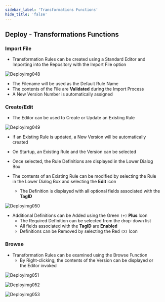 ```yaml
---
sidebar_label: 'Transformations Functions'
hide_title: 'false'
---
```


## Deploy - Transformations Functions

### Import File

* Transformation Rules can be created using a Standard Editor and Importing into the Repository with the Import File option

![Deployimg048](../static/imgdeploy/Deployimg048.png)

* The Filename will be used as the Default Rule Name
* The contents of the File are **Validated** during the Import Process
* A New Version Number is automatically assigned

### Create/Edit

* The Editor can be used to Create or Update an Existing Rule

![Deployimg049](../static/imgdeploy/Deployimg049.png)

* If an Existing Rule is updated, a New Version will be automatically created
* On Startup, an Existing Rule and the Version can be selected
* Once selected, the Rule Definitions are displayed in the Lower Dialog Box

* The contents of an Existing Rule can be modified by selecting the Rule in the Lower Dialog Box and selecting the **Edit** icon
  * The Definition is displayed with all optional fields associated with the **TagID**

![Deployimg050](../static/imgdeploy/Deployimg050.png)

* Additional Definitions can be Added using the Green ```(+)``` **Plus** Icon
  * The Required Definition can be selected from the drop-down list
  * All fields associated with the **TagID** are **Enabled**
  * Definitions can be Removed by selecting the Red ```(X)``` Icon 

### Browse

* Transformation Rules can be examined using the Browse Function
  - By Right-clicking, the contents of the Version can be displayed or the Editor invoked

![Deployimg051](../static/imgdeploy/Deployimg051.png)

![Deployimg052](../static/imgdeploy/Deployimg052.png)

![Deployimg053](../static/imgdeploy/Deployimg053.png)
